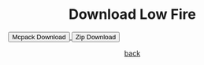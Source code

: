 # Download Low Fire
<a href="/lowfire/low-fire-mcpack.mcpack" download="low-fire-mcpack"> 
<button type="button">Mcpack Download</button> 
</a>

<a href="/lowfire/low-fire-zip.zip" download="low-fire-zip"> 
<button type="button">Zip Download</button> 
</a>

<a href="https://streetle.ml/packs">back</a>

<style>
h1 {text-align: center;}
p {text-align: center;}
div {text-align: center;}
</style>
